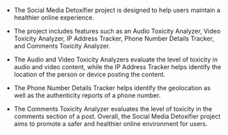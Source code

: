 * The Social Media Detoxifier project is designed to help users maintain a healthier online experience. 

* The project includes features such as an Audio Toxicity Analyzer, Video Toxicity Analyzer, IP Address Tracker, Phone Number Details Tracker, and Comments Toxicity Analyzer. 

* The Audio and Video Toxicity Analyzers evaluate the level of toxicity in audio and video content, while the IP Address Tracker helps identify the location of the person or device posting the content.

* The Phone Number Details Tracker helps identify the geolocation as well as the authenticity reports of a phone number.

* The Comments Toxicity Analyzer evaluates the level of toxicity in the comments section of a post. Overall, the Social Media Detoxifier project aims to promote a safer and healthier online environment for users.